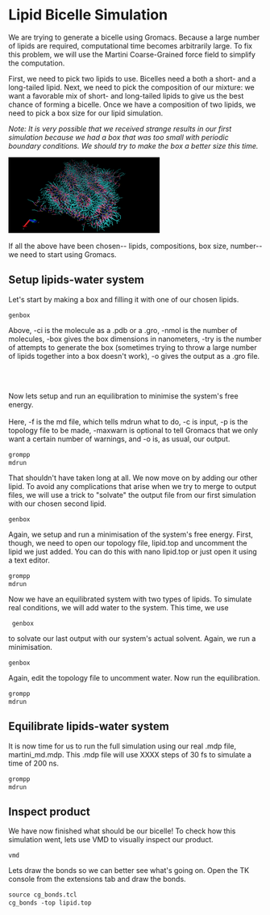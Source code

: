 # Lipid Bicelle Simulation

We are trying to generate a bicelle using Gromacs. Because a large number of
lipids are required, computational time becomes arbitrarily large. To fix this
problem, we will use the Martini Coarse-Grained force field to simplify the
computation.

First, we need to pick two lipids to use. Bicelles need a both a short- and a
long-tailed lipid. Next, we need to pick the composition of our mixture: we want
a favorable mix of short- and long-tailed lipids to give us the best chance of
forming a bicelle. Once we have a composition of two lipids, we need to pick a
box size for our lipid simulation.

*Note: It is very possible that we received strange results in our first
simulation because we had a box that was too small with periodic boundary
conditions. We should try to make the box a better size this time.*

<img src ="/images/lipid-md2.png" alt = "Lipid Image" style="width:300px;height:150px;">

If all the above have been chosen-- lipids, compositions, box size,
number-- we need to start using Gromacs.

## Setup lipids-water system

Let's start by making a box and filling it with one of our chosen lipids.
<pre><code>genbox</code></pre>
Above, -ci is the molecule as a .pdb or a .gro, -nmol is the number of
molecules, -box gives
the box dimensions in nanometers, -try is the number of attempts to
generate the box (sometimes trying to throw a large number of lipids
together into a box doesn't work), -o gives the output as a .gro file.

<br><br>

Now lets setup and run an equilibration to minimise the system's free
energy. <br><br> Here, -f is the md file, which tells mdrun what to do, -c is
input, -p is the topology file to be made, -maxwarn is optional to tell
Gromacs that we only want a certain number of warnings, and -o is, as
usual, our output.
<pre><code>grompp
mdrun
</code></pre>

That shouldn't have taken long at all. We now move on by adding our other lipid.
To avoid any complications that arise when we try to merge to output files, we
will use a trick to "solvate" the output file from our first simulation with our
chosen second lipid.
<pre><code>genbox</code></pre>

Again, we setup and run a minimisation of the system's free energy. First,
though, we need to open our topology file, lipid.top and uncomment the lipid
we just added. You can do this with nano lipid.top or just open it using a text
editor.
<pre><code>grompp
mdrun</code></pre>

Now we have an equilibrated system with two types of lipids. To simulate real
conditions, we will add water to the system. This time, we use <pre><code> genbox </code></pre>
to solvate our last output with our system's actual solvent. Again, we run a
minimisation.
<pre><code>genbox</code></pre>

Again, edit the topology file to uncomment water. Now run the equilibration.
<pre><code>grompp
mdrun</code></pre>

## Equilibrate lipids-water system

It is now time for us to run the full simulation using our real .mdp file,
martini_md.mdp. This .mdp file will use XXXX steps of 30 fs to simulate a time
of 200 ns.
<pre><code>grompp
mdrun</code></pre>

## Inspect product

We have now finished what should be our bicelle! To check how this simulation
went, lets use VMD to visually inspect our product.
<pre><code>vmd </code></pre>

Lets draw the bonds so we can better see what's going on. Open the TK console
from the extensions tab and draw the bonds.
<pre><code>source cg_bonds.tcl
cg_bonds -top lipid.top</code></pre>
